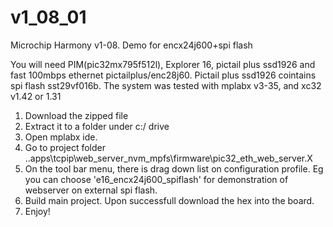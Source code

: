 # v1_08_01
Microchip Harmony v1-08. Demo for encx24j600+spi flash

You will need PIM(pic32mx795f512l), Explorer 16, pictail plus ssd1926 and fast 100mbps ethernet pictailplus/enc28j60. 
Pictail plus ssd1926 cointains spi flash sst29vf016b. The system was tested with mplabx v3-35, and xc32 v1.42 or 1.31

1. Download the zipped file
2. Extract it to a folder under c:/ drive
3. Open mplabx ide.
4. Go to project folder ..apps\tcpip\web_server_nvm_mpfs\firmware\pic32_eth_web_server.X
5. On the tool bar menu, there is drag down list on configuration profile. Eg you can choose 'e16_encx24j600_spiflash' for demonstration
of webserver on external spi flash.
6. Build main project. Upon successfull download the hex into the board.
7. Enjoy!
